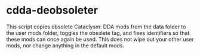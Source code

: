 # cdda-deobsoleter
This script copies obsolete Cataclysm: DDA mods from the data folder to the user mods folder, toggles the obsolete tag, and fixes identifiers so that these mods can once again be used.
This does not wipe out your other user mods, nor change anything in the default mods.
